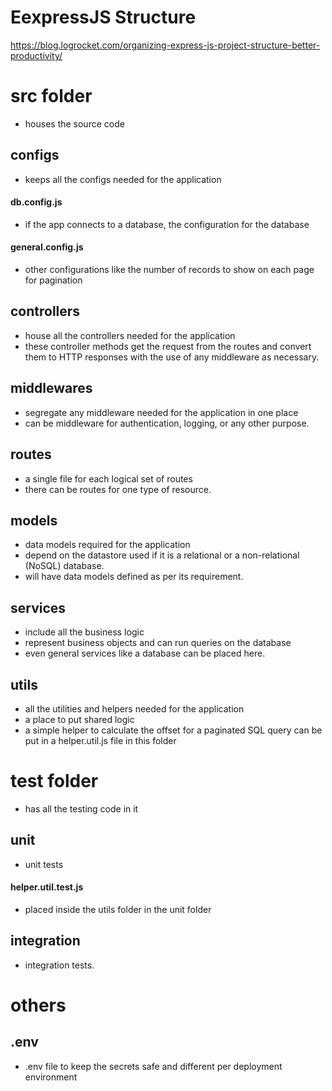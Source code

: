 # EexpressJS Structure
https://blog.logrocket.com/organizing-express-js-project-structure-better-productivity/

# src folder
- houses the source code

## configs
- keeps all the configs needed for the application

#### db.config.js
- if the app connects to a database, the configuration for the database

#### general.config.js
- other configurations like the number of records to show on each page for pagination 

## controllers
- house all the controllers needed for the application
- these controller methods get the request from the routes and convert them to HTTP responses with the use of any middleware as necessary.

## middlewares
- segregate any middleware needed for the application in one place
- can be middleware for authentication, logging, or any other purpose.

## routes
- a single file for each logical set of routes
- there can be routes for one type of resource. 

## models
- data models required for the application
- depend on the datastore used if it is a relational or a non-relational (NoSQL) database.
- will have data models defined as per its requirement.

## services
- include all the business logic
- represent business objects and can run queries on the database
- even general services like a database can be placed here.

## utils
- all the utilities and helpers needed for the application
- a place to put shared logic
- a simple helper to calculate the offset for a paginated SQL query can be put in a helper.util.js file in this folder


# test folder
- has all the testing code in it

## unit
- unit tests

#### helper.util.test.js 
- placed inside the utils folder in the unit folder

## integration
- integration tests.


# others
## .env
- .env file to keep the secrets safe and different per deployment environment


